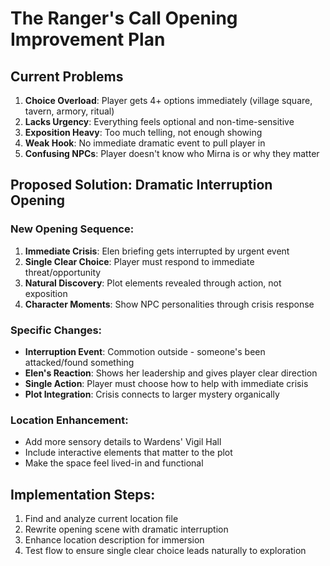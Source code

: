 # The Ranger's Call Opening Improvement Plan

## Current Problems
1. **Choice Overload**: Player gets 4+ options immediately (village square, tavern, armory, ritual)
2. **Lacks Urgency**: Everything feels optional and non-time-sensitive
3. **Exposition Heavy**: Too much telling, not enough showing
4. **Weak Hook**: No immediate dramatic event to pull player in
5. **Confusing NPCs**: Player doesn't know who Mirna is or why they matter

## Proposed Solution: Dramatic Interruption Opening

### New Opening Sequence:
1. **Immediate Crisis**: Elen briefing gets interrupted by urgent event
2. **Single Clear Choice**: Player must respond to immediate threat/opportunity
3. **Natural Discovery**: Plot elements revealed through action, not exposition
4. **Character Moments**: Show NPC personalities through crisis response

### Specific Changes:
- **Interruption Event**: Commotion outside - someone's been attacked/found something
- **Elen's Reaction**: Shows her leadership and gives player clear direction
- **Single Action**: Player must choose how to help with immediate crisis
- **Plot Integration**: Crisis connects to larger mystery organically

### Location Enhancement:
- Add more sensory details to Wardens' Vigil Hall
- Include interactive elements that matter to the plot
- Make the space feel lived-in and functional

## Implementation Steps:
1. Find and analyze current location file
2. Rewrite opening scene with dramatic interruption
3. Enhance location description for immersion
4. Test flow to ensure single clear choice leads naturally to exploration